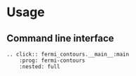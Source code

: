 # Usage

## Command line interface

```{eval-rst}
.. click:: fermi_contours.__main__:main
    :prog: fermi-contours
    :nested: full
```
